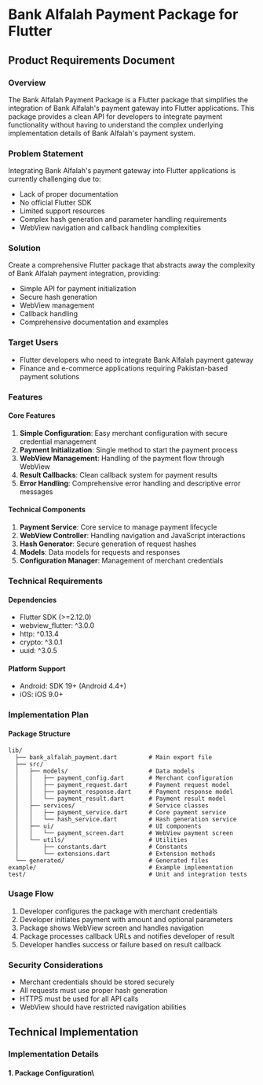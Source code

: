 # Bank Alfalah Payment Package for Flutter

## Product Requirements Document

### Overview

The Bank Alfalah Payment Package is a Flutter package that simplifies the integration of Bank Alfalah's payment gateway into Flutter applications. This package provides a clean API for developers to integrate payment functionality without having to understand the complex underlying implementation details of Bank Alfalah's payment system.

### Problem Statement

Integrating Bank Alfalah's payment gateway into Flutter applications is currently challenging due to:

- Lack of proper documentation
- No official Flutter SDK
- Limited support resources
- Complex hash generation and parameter handling requirements
- WebView navigation and callback handling complexities

### Solution

Create a comprehensive Flutter package that abstracts away the complexity of Bank Alfalah payment integration, providing:

- Simple API for payment initialization
- Secure hash generation
- WebView management
- Callback handling
- Comprehensive documentation and examples

### Target Users

- Flutter developers who need to integrate Bank Alfalah payment gateway
- Finance and e-commerce applications requiring Pakistan-based payment solutions

### Features

#### Core Features

1. **Simple Configuration**: Easy merchant configuration with secure credential management
2. **Payment Initialization**: Single method to start the payment process
3. **WebView Management**: Handling of the payment flow through WebView
4. **Result Callbacks**: Clean callback system for payment results
5. **Error Handling**: Comprehensive error handling and descriptive error messages

#### Technical Components

1. **Payment Service**: Core service to manage payment lifecycle
2. **WebView Controller**: Handling navigation and JavaScript interactions
3. **Hash Generator**: Secure generation of request hashes
4. **Models**: Data models for requests and responses
5. **Configuration Manager**: Management of merchant credentials

### Technical Requirements

#### Dependencies

- Flutter SDK (&gt;=2.12.0)
- webview_flutter: ^3.0.0
- http: ^0.13.4
- crypto: ^3.0.1
- uuid: ^3.0.5

#### Platform Support

- Android: SDK 19+ (Android 4.4+)
- iOS: iOS 9.0+

### Implementation Plan

#### Package Structure

```
lib/
  ├── bank_alfalah_payment.dart         # Main export file
  ├── src/
  │   ├── models/                       # Data models
  │   │   ├── payment_config.dart       # Merchant configuration
  │   │   ├── payment_request.dart      # Payment request model
  │   │   ├── payment_response.dart     # Payment response model
  │   │   └── payment_result.dart       # Payment result model
  │   ├── services/                     # Service classes
  │   │   ├── payment_service.dart      # Core payment service
  │   │   └── hash_service.dart         # Hash generation service
  │   ├── ui/                           # UI components
  │   │   └── payment_screen.dart       # WebView payment screen
  │   └── utils/                        # Utilities
  │       ├── constants.dart            # Constants
  │       └── extensions.dart           # Extension methods
  └── generated/                        # Generated files
example/                                # Example implementation
test/                                   # Unit and integration tests
```

### Usage Flow

1. Developer configures the package with merchant credentials
2. Developer initiates payment with amount and optional parameters
3. Package shows WebView screen and handles navigation
4. Package processes callback URLs and notifies developer of result
5. Developer handles success or failure based on result callback

### Security Considerations

- Merchant credentials should be stored securely
- All requests must use proper hash generation
- HTTPS must be used for all API calls
- WebView should have restricted navigation abilities

## Technical Implementation

### Implementation Details

#### 1\. Package Configuration\\